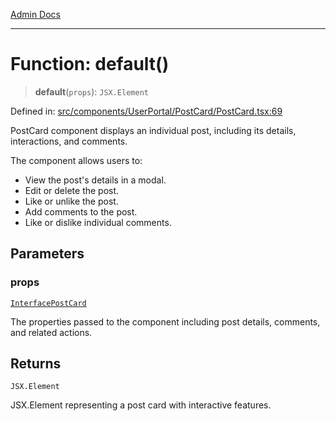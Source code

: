 [Admin Docs](/)

***

# Function: default()

> **default**(`props`): `JSX.Element`

Defined in: [src/components/UserPortal/PostCard/PostCard.tsx:69](https://github.com/gautam-divyanshu/talawa-admin/blob/7e5a95aa37ca1c5b95489b6b18ea8cf85fb3559b/src/components/UserPortal/PostCard/PostCard.tsx#L69)

PostCard component displays an individual post, including its details, interactions, and comments.

The component allows users to:
- View the post's details in a modal.
- Edit or delete the post.
- Like or unlike the post.
- Add comments to the post.
- Like or dislike individual comments.

## Parameters

### props

[`InterfacePostCard`](../../../../../utils/interfaces/interfaces/InterfacePostCard.md)

The properties passed to the component including post details, comments, and related actions.

## Returns

`JSX.Element`

JSX.Element representing a post card with interactive features.
